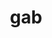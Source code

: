 ---
category: 3-letters
denotation: null
name: gab
reference_link: https://www.etymonline.com/word/gab
root_language: null
root_name: null
title: gab
type: free
word_sums:
- respelling: gab
  sum: 'Gab + '
---